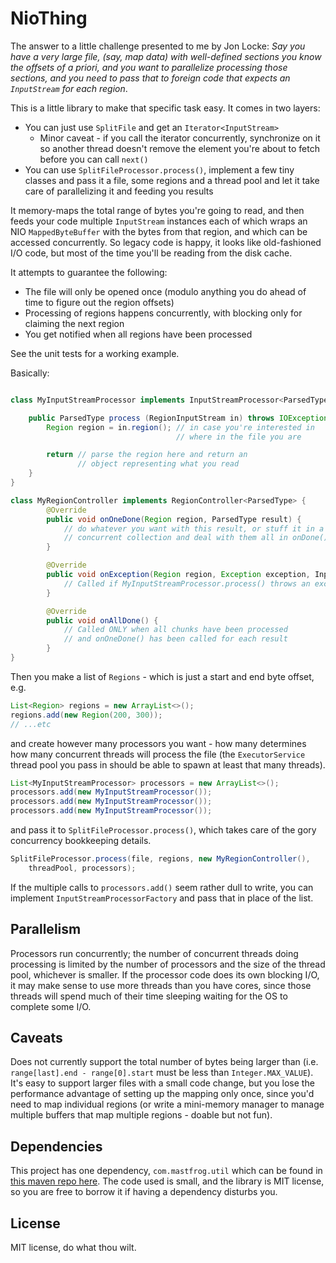 NioThing
========

The answer to a little challenge presented to me by Jon Locke:  *Say you have a very large file, 
(say, map data) with well-defined sections you know the offsets of a priori, and you want to 
parallelize processing those sections, and you need to pass that to foreign code that expects
an `InputStream` for each region*.

This is a little library to make that specific task easy.  It comes in two layers:

 * You can just use `SplitFile` and get an `Iterator<InputStream>`
    * Minor caveat - if you call the iterator concurrently, synchronize on it so another thread doesn't
remove the element you're about to fetch before you can call `next()`
 * You can use `SplitFileProcessor.process()`, implement a few tiny classes and pass it 
a file, some regions and a thread pool and let it take care of parallelizing it and feeding
you results

It memory-maps the total range of bytes you're going to read, and then feeds your code
multiple `InputStream` instances each of which wraps an NIO `MappedByteBuffer` with the bytes from that
region, and which can be accessed concurrently.  So legacy code is happy, it looks like 
old-fashioned I/O code, but most of the time you'll be reading from the disk cache.

It attempts to guarantee the following:

 * The file will only be opened once (modulo anything you do ahead of time to figure out the region offsets)
 * Processing of regions happens concurrently, with blocking only for claiming the next region
 * You get notified when all regions have been processed

See the unit tests for a working example.

Basically:

```java

class MyInputStreamProcessor implements InputStreamProcessor<ParsedType> {

    public ParsedType process (RegionInputStream in) throws IOException {
        Region region = in.region(); // in case you're interested in
                                     // where in the file you are

        return // parse the region here and return an 
               // object representing what you read
    }
}

class MyRegionController implements RegionController<ParsedType> {
        @Override
        public void onOneDone(Region region, ParsedType result) {
            // do whatever you want with this result, or stuff it in a
            // concurrent collection and deal with them all in onDone()
        }

        @Override
        public void onException(Region region, Exception exception, InputStreamProcessor<ParsedType> processorThatFailed) {
            // Called if MyInputStreamProcessor.process() throws an exception
        }

        @Override
        public void onAllDone() {
            // Called ONLY when all chunks have been processed 
            // and onOneDone() has been called for each result
        }
}
```

Then you make a list of `Regions` - which is just a start and end byte offset, e.g.

```java
List<Region> regions = new ArrayList<>();
regions.add(new Region(200, 300));
// ...etc
```

and create however many processors you want - how many determines how many concurrent threads will
process the file (the `ExecutorService` thread pool you pass in should be able to spawn at least
that many threads).

```java
List<MyInputStreamProcessor> processors = new ArrayList<>();
processors.add(new MyInputStreamProcessor());
processors.add(new MyInputStreamProcessor());
processors.add(new MyInputStreamProcessor());
```

and pass it to `SplitFileProcessor.process()`, which takes care of the gory concurrency bookkeeping details.

```java
SplitFileProcessor.process(file, regions, new MyRegionController(), 
    threadPool, processors);
```

If the multiple calls to `processors.add()` seem rather dull to write, you can implement
`InputStreamProcessorFactory` and pass that in place of the list.

Parallelism
-----------

Processors run concurrently;  the number of concurrent threads doing processing is limited by
the number of processors and the size of the thread pool, whichever is smaller.  If the processor
code does its own blocking I/O, it may make sense to use more threads than you have cores, since
those threads will spend much of their time sleeping waiting for the OS to complete some I/O.

Caveats
-------

Does not currently support the total number of bytes being larger than
 (i.e. `range[last].end - range[0].start` must be less than
`Integer.MAX_VALUE`).  It's easy to support larger files with a small code change,
but you lose the performance advantage of setting up the mapping only once, since
you'd need to map individual regions (or write a mini-memory manager to manage
multiple buffers that map multiple regions - doable but not fun).


Dependencies
------------

This project has one dependency, `com.mastfrog.util` which can be found in [this maven repo
here](https://timboudreau.com/builds).  The code used is small, and the library is MIT license,
so you are free to borrow it if having a dependency disturbs you.


License
-------

MIT license, do what thou wilt.
